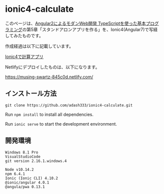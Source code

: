 # ionic4-calculate

このページは、[Angular2によるモダンWeb開発 TypeScriptを使った基本プログラミング](https://amzn.to/2DGFjmP)の第5章「スタンドアロンアプリを作る」を、Ionic4(Angular7)で写経してみたものです。

作成経過は以下に記載しています。

[Ionic4で計算アプリ](http://i-doctor.sakura.ne.jp/web/doku.php?id=00.ionic4:03.ionic4で計算アプリ)

Netlifyにデプロイしたものは、以下になります。

https://musing-swartz-845c0d.netlify.com/

## インストール方法

`git clone https://github.com/adash333/ionic4-calculate.git`

Run `npm install` to install all dependencies.

Run `ionic serve` to start the development environment.


## 開発環境

```
Windows 8.1 Pro
VisualStudioCode
git version 2.16.1.windows.4

Node v10.14.2
npm 6.4.1
Ionic (Ionic CLI) 4.10.2
@ionic/angular 4.0.1
@angula/pwa 0.13.1
```
